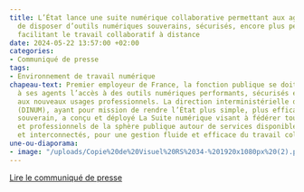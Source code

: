 ```yaml
---
title: L’État lance une suite numérique collaborative permettant aux agents publics
  de disposer d’outils numériques souverains, sécurisés, encore plus performants et
  facilitant le travail collaboratif à distance
date: 2024-05-22 13:57:00 +02:00
categories:
- Communiqué de presse
tags:
- Environnement de travail numérique
chapeau-text: Premier employeur de France, la fonction publique se doit de garantir
  à ses agents l’accès à des outils numériques performants, sécurisés et répondant
  aux nouveaux usages professionnels. La direction interministérielle du numérique
  (DINUM), ayant pour mission de rendre l’État plus simple, plus efficace et plus
  souverain, a conçu et déployé La Suite numérique visant à fédérer tous les agents
  et professionnels de la sphère publique autour de services disponibles à la carte
  et interconnectés, pour une gestion fluide et efficace du travail collaboratif quotidien.
une-ou-diaporama:
- image: "/uploads/Copie%20de%20Visuel%20RS%2034-%201920x1080px%20(2).png"
---
```


<div class="lien-important"><p><a href="https://www.numerique.gouv.fr/espace-presse/lancement-suite-numerique-collaborative/">Lire le communiqué de presse</a></p></div>